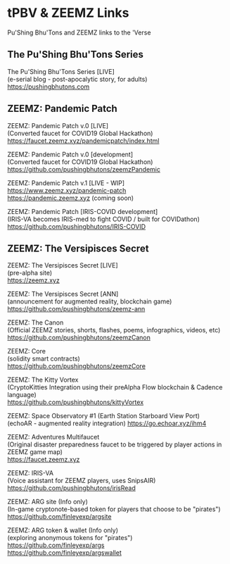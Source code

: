 # tPBV & ZEEMZ Links
Pu'Shing Bhu'Tons and ZEEMZ links to the 'Verse

## The Pu'Shing Bhu'Tons Series

The Pu'Shing Bhu'Tons Series [LIVE]<br />
(e-serial blog - post-apocalytic story, for adults)<br />
https://pushingbhutons.com<br />



## ZEEMZ: Pandemic Patch

ZEEMZ: Pandemic Patch v.0 [LIVE]<br />
(Converted faucet for COVID19 Global Hackathon)<br />
https://faucet.zeemz.xyz/pandemicpatch/index.html<br />

ZEEMZ: Pandemic Patch v.0 [development]<br />
(Converted faucet for COVID19 Global Hackathon)<br />
https://github.com/pushingbhutons/zeemzPandemic<br />

ZEEMZ: Pandemic Patch v.1 [LIVE - WIP]<br />
https://www.zeemz.xyz/pandemic-patch<br />
https://pandemic.zeemz.xyz (coming soon)<br />

ZEEMZ: Pandemic Patch [IRIS-COVID development]<br />
(IRIS-VA becomes IRIS-med to fight COVID / built for COVIDathon)<br />
https://github.com/pushingbhutons/IRIS-COVID<br />



## ZEEMZ: The Versipisces Secret

ZEEMZ: The Versipisces Secret [LIVE]<br />
(pre-alpha site)<br />
https://zeemz.xyz<br />

ZEEMZ: The Versipisces Secret [ANN]<br />
(announcement for augmented reality, blockchain game)<br />
https://github.com/pushingbhutons/zeemz-ann<br />

ZEEMZ: The Canon<br />
(Official ZEEMZ stories, shorts, flashes, poems, infographics, videos, etc)<br />
https://github.com/pushingbhutons/zeemzCanon<br />

ZEEMZ: Core<br /> 
(solidity smart contracts)<br />
https://github.com/pushingbhutons/zeemzCore<br />

ZEEMZ: The Kitty Vortex<br />
(CryptoKitties Integration using their preAlpha Flow blockchain & Cadence language)<br />
https://github.com/pushingbhutons/kittyVortex<br />

ZEEMZ: Space Observatory #1 (Earth Station Starboard View Port)<br />
(echoAR - augmented reality integration)
https://go.echoar.xyz/ihm4

ZEEMZ: Adventures Multifaucet<br />
(Original disaster preparedness faucet to be triggered by player actions in ZEEMZ game map)<br />
https://faucet.zeemz.xyz<br />

ZEEMZ: IRIS-VA<br /> 
(Voice assistant for ZEEMZ players, uses SnipsAIR)<br />
https://github.com/pushingbhutons/irisRead<br />

ZEEMZ: ARG site (Info only)<br />
(In-game cryptonote-based token for players that choose to be "pirates")<br />
https://github.com/finleyexp/argsite<br />

ZEEMZ: ARG token & wallet (Info only)<br />
(exploring anonymous tokens for "pirates")<br />
https://github.com/finleyexp/args<br />
https://github.com/finleyexp/argswallet<br />
